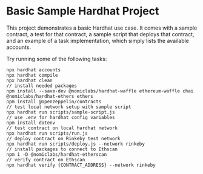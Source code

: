 # Basic Sample Hardhat Project

This project demonstrates a basic Hardhat use case. It comes with a sample contract, a test for that contract, a sample script that deploys that contract, and an example of a task implementation, which simply lists the available accounts.

Try running some of the following tasks:

```shell
npx hardhat accounts
npx hardhat compile
npx hardhat clean
// install needed packages 
npm install --save-dev @nomiclabs/hardhat-waffle ethereum-waffle chai @nomiclabs/hardhat-ethers ethers
npm install @openzeppelin/contracts
// test local network setup with sample script
npx hardhat run scripts/sample-script.js
// use .env for hardhat config variables
npm install dotenv
// test contract on local hardhat network
npx hardhat run scripts/run.js 
// deploy contract on Rinkeby test network
npx hardhat run scripts/deploy.js --network rinkeby
// install packages to connect to Ethscan
npm i -D @nomiclabs/hardhat-etherscan 
// verify contract on Ethscan
npx hardhat verify {CONTRACT_ADDRESS} --network rinkeby
```

